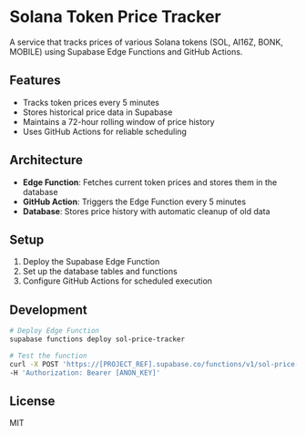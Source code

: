 # Solana Token Price Tracker

A service that tracks prices of various Solana tokens (SOL, AI16Z, BONK, MOBILE) using Supabase Edge Functions and GitHub Actions.

## Features

- Tracks token prices every 5 minutes
- Stores historical price data in Supabase
- Maintains a 72-hour rolling window of price history
- Uses GitHub Actions for reliable scheduling

## Architecture

- **Edge Function**: Fetches current token prices and stores them in the database
- **GitHub Action**: Triggers the Edge Function every 5 minutes
- **Database**: Stores price history with automatic cleanup of old data

## Setup

1. Deploy the Supabase Edge Function
2. Set up the database tables and functions
3. Configure GitHub Actions for scheduled execution

## Development

```bash
# Deploy Edge Function
supabase functions deploy sol-price-tracker

# Test the function
curl -X POST 'https://[PROJECT_REF].supabase.co/functions/v1/sol-price-tracker' \
-H 'Authorization: Bearer [ANON_KEY]'
```

## License

MIT 